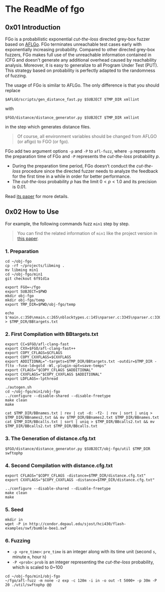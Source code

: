 # The ReadMe of fgo

## 0x01 Introduction

FGo is a probabilistic exponential *cut-the-loss* directed grey-box fuzzer based on [AFLGo](https://github.com/aflgo/aflgo). FGo terminates unreachable test cases early with exponentially increasing probability. Compared to other directed grey-box fuzzers, FGo makes full use of the unreachable information contained in iCFG and doesn't generate any additional overhead caused by reachability analysis. Moreover, it is easy to generalize to all Program Under Test (PUT). This strategy based on probability is perfectly adapted to the randomness of fuzzing.

The usage of FGo is similar to AFLGo. The only difference is that you should replace

```shell
$AFLGO/scripts/gen_distance_fast.py $SUBJECT $TMP_DIR xmllint
```

with

```shell
$FGO/distance/distance_generator.py $SUBJECT $TMP_DIR xmllint
```

in the step which generates distance files.

> Of course, all environment variables should be changed from AFLGO (or aflgo) to FGO (or fgo).

FGo add two argument options `-p` and `-P` to `afl-fuzz`, where `-p` represents the preparation time of FGo and `-P` represents the *cut-the-loss* probability $p$. 

- During the preparation time period, FGo doesn't conduct the *cut-the-loss* procedure since the directed fuzzer needs to analyze the feedback for the first time in a while in order for better performance.
- The *cut-the-loss* probability $p$ has the limit $0 \lt p \lt 1.0$ and its precision is $0.01$. 

Read [its paper](https://arxiv.org/abs/2307.05961) for more details.

## 0x02 How to Use

For example, the following commands fuzz `min1` step by step.

> You can find the related information of `min1` like the project version in [this paper](https://arxiv.org/abs/2307.05961).

### 1. Preparation

```shell
cd ~/obj-fgo
cp -rf ~/projects/libming .
mv libming min1
cd ~/obj-fgo/min1
git checkout 6f91d1a

export FGO=~/fgo
export SUBJECT=$PWD
mkdir obj-fgo
mkdir obj-fgo/temp
export TMP_DIR=$PWD/obj-fgo/temp

echo $'main.c:350\nmain.c:265\nblocktypes.c:145\nparser.c:3345\nparser.c:3302\nparser.c:3068' > $TMP_DIR/BBtargets.txt
```

### 2. First Compilation with BBtargets.txt

```shell
export CC=$FGO/afl-clang-fast
export CXX=$FGO/afl-clang-fast++
export COPY_CFLAGS=$CFLAGS
export COPY_CXXFLAGS=$CXXFLAGS
export ADDITIONAL="-targets=$TMP_DIR/BBtargets.txt -outdir=$TMP_DIR -flto -fuse-ld=gold -Wl,-plugin-opt=save-temps"
export CFLAGS="$COPY_CFLAGS $ADDITIONAL"
export CXXFLAGS="$COPY_CXXFLAGS $ADDITIONAL"
export LDFLAGS=-lpthread

./autogen.sh
cd ~/obj-fgo/min1/obj-fgo
../configure --disable-shared --disable-freetype
make clean
make

cat $TMP_DIR/BBnames.txt | rev | cut -d: -f2- | rev | sort | uniq > $TMP_DIR/BBnames2.txt && mv $TMP_DIR/BBnames2.txt $TMP_DIR/BBnames.txt
cat $TMP_DIR/BBcalls.txt | sort | uniq > $TMP_DIR/BBcalls2.txt && mv $TMP_DIR/BBcalls2.txt $TMP_DIR/BBcalls.txt
```

### 3. The Generation of distance.cfg.txt

```shell
$FGO/distance/distance_generator.py $SUBJECT/obj-fgo/util $TMP_DIR swftophp
```

### 4. Second Compilation with distance.cfg.txt

```shell
export CFLAGS="$COPY_CFLAGS -distance=$TMP_DIR/distance.cfg.txt"
export CXXFLAGS="$COPY_CXXFLAGS -distance=$TMP_DIR/distance.cfg.txt"

../configure --disable-shared --disable-freetype
make clean
make
```

### 5. Seed

```shell
mkdir in
wget -P in http://condor.depaul.edu/sjost/hci430/flash-examples/swf/bumble-bee1.swf
```

### 6. Fuzzing

- `-p <pre_time>`:  `pre_time` is an integer along with its time unit (second `s`, minute `m`, hour `h`)
- `-P <prob>`: `prob` is an integer representing the *cut-the-loss* probability, which is scaled to 0~100

```shell
cd ~/obj-fgo/min1/obj-fgo
~/fgo/afl-fuzz -m none -z exp -c 120m -i in -o out -t 5000+ -p 30m -P 20 ./util/swftophp @@
```
